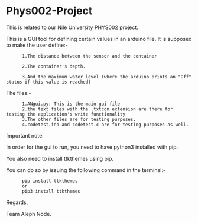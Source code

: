 # Phys002-Project
This is related to our Nile University PHYS002 project.

This is a GUI tool for defining certain values in an arduino file. It is supposed to make the user define:-

          1.The distance between the sensor and the container
          
          2.The container's depth.
          
          3.And the maximum water level (where the arduino prints an "Off" status if this value is reached)

The files:-

          1.ANgui.py: This is the main gui file
          2.the text files with the .txtcon extension are there for testing the application's write functionality
          3.The other files are for testing purposes.
          4.codetest.ino and codetest.c are for testing purposes as well.

Important note:

In order for the gui to run, you need to have python3 installed with pip.

You also need to install ttkthemes using pip.

You can do so by issuing the following command in the terminal:-

          pip install ttkthemes
          or
          pip3 install ttkthemes

Regards,

Team Aleph Node.

